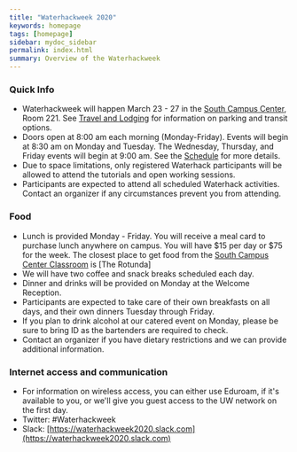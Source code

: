 ```yaml
---
title: "Waterhackweek 2020"
keywords: homepage
tags: [homepage]
sidebar: mydoc_sidebar
permalink: index.html
summary: Overview of the Waterhackweek
---
```

### Quick Info
- Waterhackweek will happen March 23 - 27 in the [South Campus Center](https://www.google.com/maps/place/UW+South+Campus+Center/@47.6495125,-122.3129862,17z/data=!3m1!4b1!4m5!3m4!1s0x549014ec0573d0fd:0x92c36f77d79c29d7!8m2!3d47.6495089!4d-122.3107975), Room 221. See [Travel and Lodging](https://waterhackweek.github.io/wiki/travel_and_lodging.html) for information on parking and transit options.
- Doors open at 8:00 am each morning (Monday-Friday). Events will begin at 8:30 am on Monday and Tuesday. The Wednesday, Thursday, and Friday events will begin at 9:00 am. See the [Schedule](https://waterhackweek.github.io/schedule.html) for more details.
- Due to space limitations, only registered Waterhack participants will be allowed to attend the tutorials and open working sessions.
- Participants are expected to attend all scheduled Waterhack activities. Contact an organizer if any circumstances prevent you from attending.

### Food
- Lunch is provided Monday - Friday. You will receive a meal card to purchase lunch anywhere on campus. You will have $15 per day or $75 for the week. The closest place to get food from the [South Campus Center Classroom](https://www.google.com/maps/place/UW+South+Campus+Center/@47.6495125,-122.3129862,17z/data=!3m1!4b1!4m5!3m4!1s0x549014ec0573d0fd:0x92c36f77d79c29d7!8m2!3d47.6495089!4d-122.3107975) is [The Rotunda]
- We will have two coffee and snack breaks scheduled each day.
- Dinner and drinks will be provided on Monday at the Welcome Reception.
- Participants are expected to take care of their own breakfasts on all days, and their own dinners Tuesday through Friday.
- If you plan to drink alcohol at our catered event on Monday, please be sure to bring ID as the bartenders are required to check.
- Contact an organizer if you have dietary restrictions and we can provide additional information.

### Internet access and communication
- For information on wireless access, you can either use Eduroam, if it's available to you, or we'll give you guest access to the UW network on the first day.
- Twitter: #Waterhackweek
- Slack: [https://waterhackweek2020.slack.com](https://waterhackweek2020.slack.com)



<!---
### Pre-event preparation:
- Please review our [Code of Conduct](https://github.com/waterhackweek/ghw2017/wiki/Code-of-Conduct).
- Please arrive with your laptop ready for tutorial and project work, following our instructions [here](https://waterhackweek.github.io/preliminary/). Contact us on Slack (#preliminary_setup) if you have any difficulties. Checklist:
    - [X] Do you have a working local version of Python installed (using conda?).
    - [X] Did you sign up for a Google Earth Engine account?
    - [X] Do you have a GitHub account?
    - [X] Did you successfully spin up a jupyter notebook in [Waterhackweek Jupyter Hub](https://jupyterhub.cloudmaven.org/)?
- If you haven't done so already, please add your name to the [Participants List](Participants) page (send information to @emily_keller on slack)
- Review the [Project Guidelines](Project-Guidelines) and begin communicating with organizers and other participants about possible project ideas

--->
